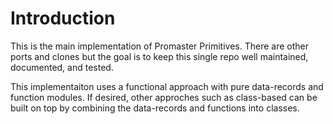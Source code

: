 # Introduction

This is the main implementation of Promaster Primitives. There are other ports and clones but the goal is 
to keep this single repo well maintained, documented, and tested.

This implementaiton uses a functional approach with pure data-records and function modules. If desired, other approches such 
as class-based can be built on top by combining the data-records and functions into classes. 

